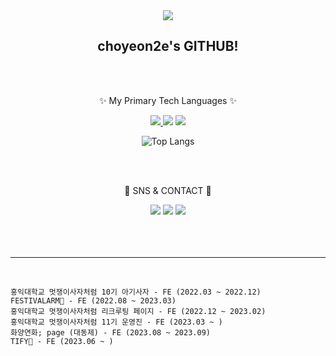 <div align=center>
<img src="https://capsule-render.vercel.app/api?type=transparent&height=220&section=header&text=🍀&animation=fadeIn&fontSize=150" />
</div>
<div align=center>
  <h2> choyeon2e's GITHUB! </h2>
  <br/><br/>
  <p>✨ My Primary Tech Languages ✨</p>
</div>
<div align=center>
  <a href="https://www.instagram.com/keep_cy">
    <img src="https://img.shields.io/badge/React-61DAFB?style=flat&logo=React&logoColor=white&link=https://www.instagram.com/keep_cy"/>
  </a>
  <img src="https://img.shields.io/badge/Typescript-3178C6?style=flat&logo=Typescript&logoColor=white"/>
  <img src="https://img.shields.io/badge/Javascript-F7DF1E?style=flat&logo=Javascript&logoColor=white"/>
</div>
<div align=center>
  
 ![Top Langs](https://github-readme-stats.vercel.app/api/top-langs/?username=anuraghazra&layout=compact)
</div>
<br/><br/>
<div align=center>
  <p>💠 SNS & CONTACT 💠</p>
</div>
<div align=center>
  <img src="https://img.shields.io/badge/keep_cy-E4405F?style=flat&logo=Instagram&logoColor=white"/>
  <img src="https://img.shields.io/badge/ace1428hee-EA4335?style=flat&logo=Gmail&logoColor=white"/>
  <img src="https://img.shields.io/badge/choyeon2e-20C997?style=flat&logo=Velog&logoColor=white"/>
</div>
<br/><br/><br/><hr/><br/>
<div >
  
    홍익대학교 멋쟁이사자처럼 10기 아기사자 - FE (2022.03 ~ 2022.12)
    FESTIVALARM🎪 - FE (2022.08 ~ 2023.03)
    홍익대학교 멋쟁이사자처럼 리크루팅 페이지 - FE (2022.12 ~ 2023.02)
    홍익대학교 멋쟁이사자처럼 11기 운영진 - FE (2023.03 ~ ) 
    화양연화; page (대동제) - FE (2023.08 ~ 2023.09)
    TIFY🎁 - FE (2023.06 ~ )
</div>
<br/><br/><br/>
